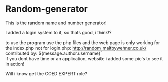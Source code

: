 # Random-generator
This is the random name and number generator!

I added a login system to it, so thats good, i think!?

to use the program use the php files
and the web page is only working for the index.php not for login.php: http://random.maltbywehner.co.uk/ contributed by:
  ${message.author.username}`    
if you dont have time or an application, website i added some pic's to see it in action!

Will i know get the COED EXPERT role?
